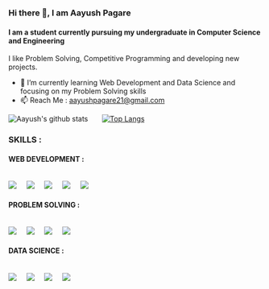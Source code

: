 ### Hi there 👋, I am Aayush Pagare
#### I am a student currently pursuing my undergraduate in Computer Science and Engineering
I like Problem Solving, Competitive Programming and developing new projects. 

- 🌱 I’m currently learning Web Development and Data Science and focusing on my Problem Solving skills  
- 📫 Reach Me : aayushpagare21@gmail.com 
&nbsp; 
&nbsp; 

 ![Aayush's github stats](https://github-readme-stats.vercel.app/api?username=aayushpagare21-compcoder) &nbsp; &nbsp; &nbsp; [![Top Langs](https://github-readme-stats.vercel.app/api/top-langs/?username=aayushpagare21-compcoder)](https://github.com/anuraghazra/github-readme-stats) 

  ### SKILLS :

 #### WEB DEVELOPMENT : 
 &nbsp;  
 ![](https://img.shields.io/badge/_JavaScript_-informational?style=flat&logo=javascript&logoColor=white&color=f7df1e) &nbsp; &nbsp; ![](https://img.shields.io/badge/-_HTML_-informational?style=flat&logo=html5&logoColor=white&color=ff0000) &nbsp; &nbsp;  ![](https://img.shields.io/badge/-_CSS_-informational?style=flat&logo=CSS3&logoColor=white&color=3e295c) &nbsp; &nbsp;  ![](https://img.shields.io/badge/_BootStrap_-informational?style=flat&logo=Bootstrap&logoColor=white&color=3e295c) &nbsp; &nbsp;  ![](https://img.shields.io/badge/_VS_CODE_-informational?style=flat&logo=visualstudio&logoColor=white&color=000000)  
#### PROBLEM SOLVING : 
&nbsp;  
![](https://img.shields.io/badge/++14_-informational?style=flat&logo=C&logoColor=white&color=3e295c) &nbsp; &nbsp; ![](https://img.shields.io/badge/_STL_-informational?style=flat&logo=c&logoColor=white&color=ff0000) &nbsp; &nbsp; ![](https://img.shields.io/badge/_Data_Structures_-informational?style=flat&logo=c&logoColor=white&color=3e295c)  &nbsp; &nbsp; ![](https://img.shields.io/badge/_Algorithms_-informational?style=flat&logo=c&logoColor=white&color=ff0000)  
#### DATA SCIENCE :  
&nbsp;  
![](https://img.shields.io/badge/_Python_-informational?style=flat&logo=python&logoColor=white&color=000000) &nbsp; &nbsp; ![](https://img.shields.io/badge/_Jupyter_-informational?style=flat&logo=jupyter&logoColor=white&color=ffa500) &nbsp; &nbsp; ![](https://img.shields.io/badge/_NumPy_-informational?style=flat&logo=numpy&logoColor=white&color=3e295c)  &nbsp; &nbsp; ![](https://img.shields.io/badge/_Pandas_-informational?style=flat&logo=pandas&logoColor=white&color=000000) 
&nbsp;   




